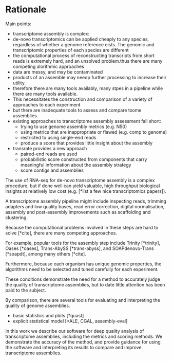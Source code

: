 # Rationale

Main points:

 - transcriptome assembly is complex:
  - de-novo transcriptomics can be applied cheaply to any species, regardless of whether a genome reference eists. The genomic and transcriptomic properties of each species are different
  - the computational process of reconstructing transcripts from short reads is extremely hard, and an unsolved problem.thus there are many competing alorithmic approaches
  - data are messy, and may be contaminated
  - products of an assemble may needp further processing to increase their utility.
  - therefore there are many tools availably, many stpes in a pipeline
  while there are many tools available.
  - This necessitates the construction and comparison of a variety of approaches to each experiment
- but there are inadequate tools to assess and compare txome assemblies.
 - existing approaches to transcriptome assembly assessment fall short:
   - trying to use genome assembly metrics (e.g. N50)
   - using metrics that are inappropriate or flawed (e.g. comp to genome)
   - restricted to using single-end reads
   - produce a score that provides little insight about the assembly
- transrate provides a new approach
  - paired-end reads are used
  - probabilistic score constructed from components that carry meaningful information about the assembly strategy
  - score contigs and assemblies
   

The use of RNA-seq for de-novo transcriptome assembly is a complex procedure, but if done well can yield valuable, high throughput biological insights at relatively low cost (e.g. [*list a few nice transcriptomics papers]).

A transcriptome assembly pipeline might include inspecting reads, trimming adapters and low quality bases, read error correction, digital normalisation, assembly and post-assembly improvements such as scaffolding and clustering.

Because the computational problems involved in these steps are hard to solve [*cite], there are many competing approaches.

For example, popular tools for the assembly step include Trinity [*trinity], Oases [*oases], Trans-AbySS [*trans-abyss], and SOAPdenovo-Trans [*soapdt], among many others [*cite].

Furthermore, because each organism has unique genomic properties, the algorithms need to be selected and tuned carefully for each experiment.

These conditions demonstrate the need for a method to accurately judge the quality of transcriptome assemblies, but to date little attention has been paid to the subject.

By comparison, there are several tools for evaluating and interpreting the quality of genome assemblies.

- basic statistics and plots [*quast]
- explicit statistical model [*ALE, CGAL, assembly-eval]

In this work we describe our software for deep quality analysis of transcriptome assemblies, including the metrics and scoring methods. We demonstrate the accuracy of the method, and provide guidance for using the software and interpreting its results to compare and improve transcriptome assemblies.

